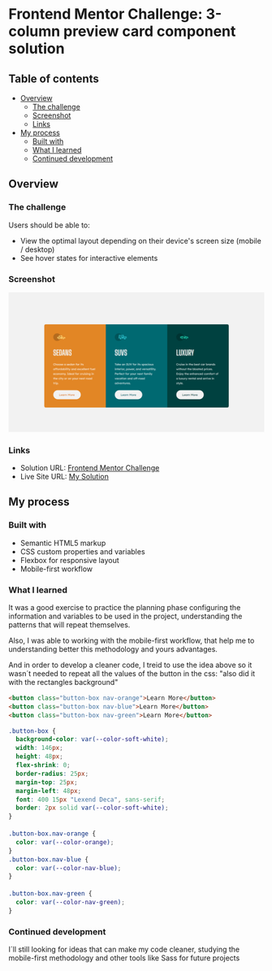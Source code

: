 # Frontend Mentor Challenge: 3-column preview card component solution

## Table of contents

- [Overview](#overview)
  - [The challenge](#the-challenge)
  - [Screenshot](#screenshot)
  - [Links](#links)
- [My process](#my-process)
  - [Built with](#built-with)
  - [What I learned](#what-i-learned)
  - [Continued development](#continued-development)

## Overview

### The challenge

Users should be able to:

- View the optimal layout depending on their device's screen size (mobile / desktop)
- See hover states for interactive elements

### Screenshot

![](./image/desktop-screenshot.png)

### Links

- Solution URL: [Frontend Mentor Challenge](https://www.frontendmentor.io/challenges/3column-preview-card-component-pH92eAR2-)
- Live Site URL: [My Solution](https://ntwiler.github.io/Responsive-3-Column-Preview-Card/)

## My process

### Built with

- Semantic HTML5 markup
- CSS custom properties and variables
- Flexbox for responsive layout
- Mobile-first workflow

### What I learned

It was a good exercise to practice the planning phase configuring the information and variables to be used in the project, understanding the patterns that will repeat themselves.

Also, I was able to working with the mobile-first workflow, that help me to understanding better this methodology and yours advantages.

And in order to develop a cleaner code, I treid to use the idea above so it wasn´t needed to repeat all the values of the button in the css: "also did it with the rectangles background"

```html
<button class="button-box nav-orange">Learn More</button>
<button class="button-box nav-blue">Learn More</button>
<button class="button-box nav-green">Learn More</button>
```

```css
.button-box {
  background-color: var(--color-soft-white);
  width: 146px;
  height: 48px;
  flex-shrink: 0;
  border-radius: 25px;
  margin-top: 25px;
  margin-left: 48px;
  font: 400 15px "Lexend Deca", sans-serif;
  border: 2px solid var(--color-soft-white);
}

.button-box.nav-orange {
  color: var(--color-orange);
}
.button-box.nav-blue {
  color: var(--color-nav-blue);
}

.button-box.nav-green {
  color: var(--color-nav-green);
}
```

### Continued development

I´ll still looking for ideas that can make my code cleaner, studying the mobile-first methodology and other tools like Sass for future projects
